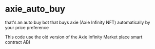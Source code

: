 # axie_auto_buy

that's an auto buy bot that buys axie (Axie Infinity NFT) automatically by your price preference

This code use the old version of the Axie Infinity Market place smart contract ABI

